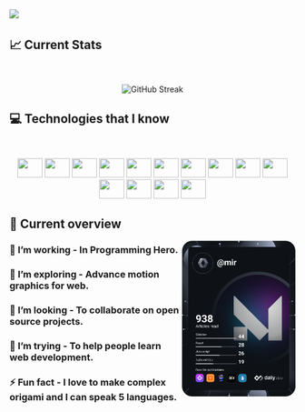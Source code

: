 <a href="https://www.linkedin.com/in/rezoansarwar">
<img src="https://i.postimg.cc/0QqykTXX/headerbg.png" />
</a>

## :chart_with_upwards_trend: Current Stats

<br />
<p align="center">
  <img width="60%" src="https://github-readme-streak-stats.herokuapp.com?user=Rezoan93" alt="GitHub Streak" />
</p>

## :computer: Technologies that I know

<br>
<p align="center"> 
<img width="44" height="34" src="https://i.ibb.co/ZmB8ykB/html.png"/>
<img width="44" height="34" src="https://i.ibb.co/sHh2566/css.png"/>
<img width="44" height="34" src="https://i.ibb.co/vkrBqwM/java.png"/>
<img width="44" height="34" src="https://i.ibb.co/yq5YwjD/Bootstrap-logo-svg.png"/>
<img width="44" height="34" src="https://i.ibb.co/4MbpS8F/React-icon-svg.png"/>
<img width="44" height="34" src="https://i.ibb.co/qs7ncgr/Vitejs-logo-svg.png"/>
<img width="44" height="34" src="https://i.ibb.co/pPqrp75/Tailwind-CSS-Logo-svg.png"/>
<img width="44" height="34" src="https://i.ibb.co/JRyjrQq/material-ui.png"/>
  <img width="44" height="34" src="https://i.ibb.co/s6XgVwk/nodejs-1-logo.png"/>
<img width="44" height="34" src="https://i.ibb.co/Lnj4Hgh/express-js.png"/>
<img width="44" height="34" src="https://i.ibb.co/dGGSWMv/firebase.png"/>
<img width="44" height="34" src="https://i.ibb.co/HVdGRgp/mongodb.png"/>
<img width="44" height="34" src="https://i.ibb.co/K5rQpg7/stripe.webp"/>
<img width="44" height="34" src="https://i.ibb.co/gWj8fFy/vercel.png"/>
</p>





## :eyes: Current overview

<div align="left">
<a href="https://app.daily.dev/mir"><img align="right" src="https://github.com/mir-hussain/mir-hussain/blob/main/devcard.svg" width="200" alt="Mir Hussain's Dev Card"/></a>
</div>

### 🔭 I’m working - In Programming Hero. 
### 🌱 I’m exploring - Advance motion graphics for web. 
### 👯 I’m looking - To collaborate on open source projects. 
### 🤔 I’m trying - To help people learn web development. 
### ⚡ Fun fact - I love to make complex origami and I can speak 5 languages.


<br />


